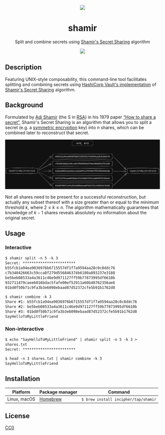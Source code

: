 <div align="center">
  <img src="https://user-images.githubusercontent.com/11808903/112536517-e07bcb00-8dad-11eb-9931-10ad4fe5c1d9.png" width="200"/>

  <h1>shamir</h1>

  <p>Split and combine secrets using <a href="https://en.wikipedia.org/wiki/Shamir%27s_Secret_Sharing">Shamir's Secret Sharing</a> algorithm</p>

  <a href="https://github.com/incipher/shamir/releases/latest">
    <img src="https://img.shields.io/github/release/incipher/shamir.svg?style=for-the-badge" />
  </a>
</div>

## Description

Featuring UNIX-style composability, this command-line tool facilitates splitting and combining secrets using [HashiCorp Vault's implementation](https://github.com/hashicorp/vault/blob/main/shamir/shamir.go) of [Shamir's Secret Sharing](https://en.wikipedia.org/wiki/Shamir%27s_Secret_Sharing) algorithm.

## Background

Formulated by [Adi Shamir](https://en.wikipedia.org/wiki/Adi_Shamir) (the S in [RSA](<https://en.wikipedia.org/wiki/RSA_(cryptosystem)>)) in his 1979 paper [“How to share a secret”](http://web.mit.edu/6.857/OldStuff/Fall03/ref/Shamir-HowToShareASecret.pdf), Shamir's Secret Sharing is an algorithm that allows you to split a secret (e.g. a [symmetric encryption](https://en.wikipedia.org/wiki/Symmetric-key_algorithm) key) into $n$ shares, which can be combined later to reconstruct that secret.

![Diagram](./doc/assets/diagram.png)

Not all shares need to be present for a successful reconstruction, but actually any subset thereof with a size greater than or equal to the minimum threshold $k$, where $2 \le k \le n$. The algorithm mathematically guarantees that knowledge of $k - 1$ shares reveals absolutely no information about the original secret.

## Usage

### Interactive

```
$ shamir split -n 5 -k 3
Secret: ************************
b55fcb1a94ea9036976b6715557df1f7a9594aa28c0c8ddc76
c7b340426663c59cca8f279d556846374b6180a893237e3188
be5beb08533a4a3611c46e9d971127ff59b77873995df6610b
932711479caee6016bdac5fafe00ef52911a60b48762356ae6
01bd0f50b71c9fa3b3e6098ebaad87d52372cfe5b91b1762d8
```

```
$ shamir combine -k 3
Share #1: b55fcb1a94ea9036976b6715557df1f7a9594aa28c0c8ddc76
Share #2: be5beb08533a4a3611c46e9d971127ff59b77873995df6610b
Share #3: 01bd0f50b71c9fa3b3e6098ebaad87d52372cfe5b91b1762d8
SayHelloToMyLittleFriend
```

### Non-interactive

```
$ echo "SayHelloToMyLittleFriend" | shamir split -n 5 -k 3 > shares.txt
Secret: ************************
```

```
$ head -n 3 shares.txt | shamir combine -k 3
SayHelloToMyLittleFriend
```

## Installation

| Platform     | Package manager             | Command                              |
| ------------ | --------------------------- | ------------------------------------ |
| Linux, macOS | [Homebrew](https://brew.sh) | `$ brew install incipher/tap/shamir` |

## License

<a href="https://creativecommons.org/publicdomain/zero/1.0/">CC0</a>
